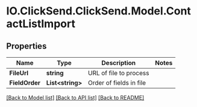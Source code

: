 # IO.ClickSend.ClickSend.Model.ContactListImport
## Properties

Name | Type | Description | Notes
------------ | ------------- | ------------- | -------------
**FileUrl** | **string** | URL of file to process | 
**FieldOrder** | **List&lt;string&gt;** | Order of fields in file | 

[[Back to Model list]](../README.md#documentation-for-models) [[Back to API list]](../README.md#documentation-for-api-endpoints) [[Back to README]](../README.md)

